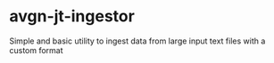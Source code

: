 # avgn-jt-ingestor
Simple and basic utility to ingest data from large input text files with a custom format
